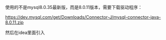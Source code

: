 使用的不是mysql8.0.35最新版，而是8.0.11版本，需要下载驱动程序：

https://dev.mysql.com/get/Downloads/Connector-J/mysql-connector-java-8.0.11.zip

然后在idea里面引入